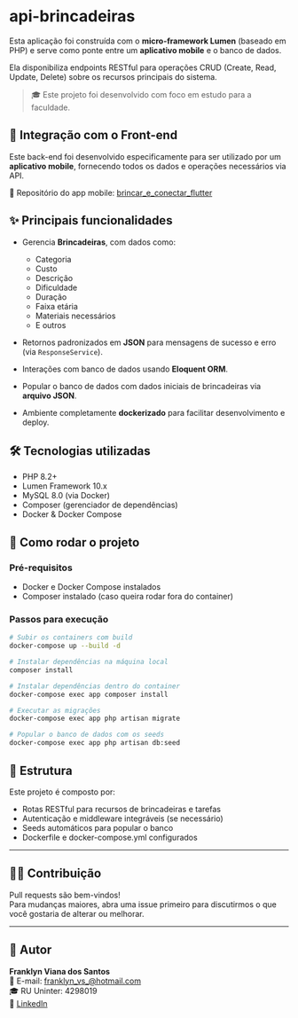# api-brincadeiras

Esta aplicação foi construída com o **micro-framework Lumen** (baseado em PHP) e serve como ponte entre um **aplicativo mobile** e o banco de dados.

Ela disponibiliza endpoints RESTful para operações CRUD (Create, Read, Update, Delete) sobre os recursos principais do sistema.

> 🎓 Este projeto foi desenvolvido com foco em estudo para a faculdade.

## 📱 Integração com o Front-end

Este back-end foi desenvolvido especificamente para ser utilizado por um **aplicativo mobile**, fornecendo todos os dados e operações necessários via API.

🔗 Repositório do app mobile: [brincar_e_conectar_flutter](https://github.com/thak1996/brincar_e_conectar_flutter)

## ✨ Principais funcionalidades

- Gerencia **Brincadeiras**, com dados como:
  - Categoria
  - Custo
  - Descrição
  - Dificuldade
  - Duração
  - Faixa etária
  - Materiais necessários
  - E outros

- Retornos padronizados em **JSON** para mensagens de sucesso e erro (via `ResponseService`).

- Interações com banco de dados usando **Eloquent ORM**.

- Popular o banco de dados com dados iniciais de brincadeiras via **arquivo JSON**.

- Ambiente completamente **dockerizado** para facilitar desenvolvimento e deploy.

## 🛠 Tecnologias utilizadas

- PHP 8.2+
- Lumen Framework 10.x
- MySQL 8.0 (via Docker)
- Composer (gerenciador de dependências)
- Docker & Docker Compose

## 🚀 Como rodar o projeto

### Pré-requisitos

- Docker e Docker Compose instalados
- Composer instalado (caso queira rodar fora do container)

### Passos para execução

```bash
# Subir os containers com build
docker-compose up --build -d

# Instalar dependências na máquina local
composer install

# Instalar dependências dentro do container
docker-compose exec app composer install

# Executar as migrações
docker-compose exec app php artisan migrate

# Popular o banco de dados com os seeds
docker-compose exec app php artisan db:seed
```

## 📂 Estrutura

Este projeto é composto por:

- Rotas RESTful para recursos de brincadeiras e tarefas
- Autenticação e middleware integráveis (se necessário)
- Seeds automáticos para popular o banco
- Dockerfile e docker-compose.yml configurados

---

## 🧑‍💻 Contribuição

Pull requests são bem-vindos!  
Para mudanças maiores, abra uma issue primeiro para discutirmos o que você gostaria de alterar ou melhorar.

---

## 👤 Autor

**Franklyn Viana dos Santos**  
📧 E-mail: franklyn_vs_@hotmail.com  
🎓 RU Uninter: 4298019  
🔗 [LinkedIn](https://www.linkedin.com/in/franklyn-v-santos/)
